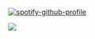 [![spotify-github-profile](https://spotify-github-profile.kittinanx.com/api/view?uid=31ehtcwmjc3nays62yf2gp3toe44&cover_image=true&theme=natemoo-re&show_offline=false&background_color=121212&interchange=false&bar_color=831100&bar_color_cover=false)](https://github.com/kittinan/spotify-github-profile)

![](https://komarev.com/ghpvc/?username=goldensecond&color=red&style=plastic)
